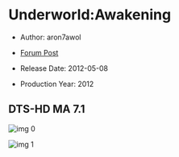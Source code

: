 # Underworld:Awakening

* Author: aron7awol

* [Forum Post](https://www.avsforum.com/threads/bass-eq-for-filtered-movies.2995212/post-57157558)

* Release Date: 2012-05-08
* Production Year: 2012

## DTS-HD MA 7.1

![img 0](https://i.imgur.com/0JdNcyj.jpg)

![img 1](https://i.imgur.com/33mIjlm.png)

